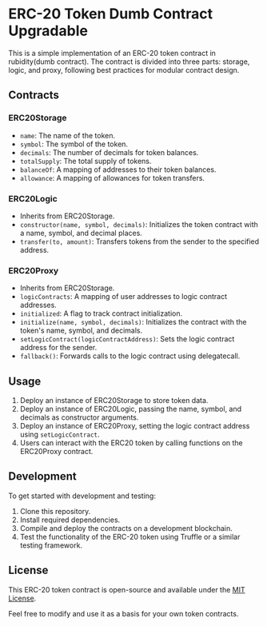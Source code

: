 # ERC-20 Token Dumb Contract Upgradable

This is a simple implementation of an ERC-20 token contract in rubidity(dumb contract). The contract is divided into three parts: storage, logic, and proxy, following best practices for modular contract design.

## Contracts

### ERC20Storage

- `name`: The name of the token.
- `symbol`: The symbol of the token.
- `decimals`: The number of decimals for token balances.
- `totalSupply`: The total supply of tokens.
- `balanceOf`: A mapping of addresses to their token balances.
- `allowance`: A mapping of allowances for token transfers.

### ERC20Logic

- Inherits from ERC20Storage.
- `constructor(name, symbol, decimals)`: Initializes the token contract with a name, symbol, and decimal places.
- `transfer(to, amount)`: Transfers tokens from the sender to the specified address.

### ERC20Proxy

- Inherits from ERC20Storage.
- `logicContracts`: A mapping of user addresses to logic contract addresses.
- `initialized`: A flag to track contract initialization.
- `initialize(name, symbol, decimals)`: Initializes the contract with the token's name, symbol, and decimals.
- `setLogicContract(logicContractAddress)`: Sets the logic contract address for the sender.
- `fallback()`: Forwards calls to the logic contract using delegatecall.

## Usage

1. Deploy an instance of ERC20Storage to store token data.
2. Deploy an instance of ERC20Logic, passing the name, symbol, and decimals as constructor arguments.
3. Deploy an instance of ERC20Proxy, setting the logic contract address using `setLogicContract`.
4. Users can interact with the ERC20 token by calling functions on the ERC20Proxy contract.

## Development

To get started with development and testing:

1. Clone this repository.
2. Install required dependencies.
3. Compile and deploy the contracts on a development blockchain.
4. Test the functionality of the ERC-20 token using Truffle or a similar testing framework.

## License

This ERC-20 token contract is open-source and available under the [MIT License](LICENSE).

Feel free to modify and use it as a basis for your own token contracts.
